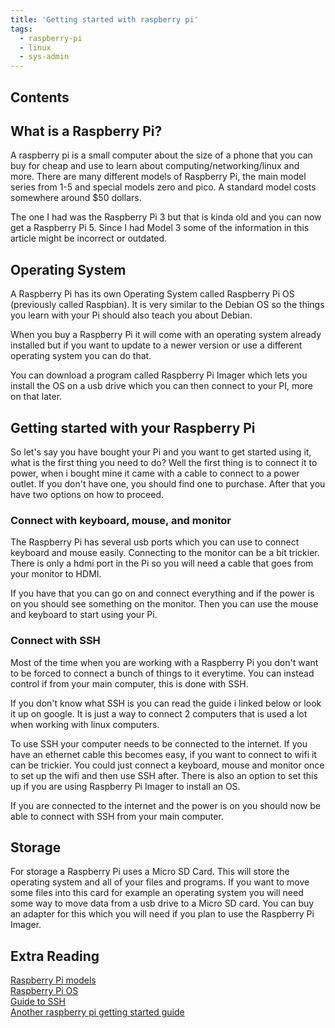 ```yaml
---
title: 'Getting started with raspberry pi'
tags: 
  - raspberry-pi
  - linux
  - sys-admin
---
```

## Contents

## What is a Raspberry Pi?

A raspberry pi is a small computer about the size of a phone that you can buy for cheap and use to learn about computing/networking/linux and more. There are many different models of Raspberry Pi, the main model series from 1-5 and special models zero and pico. A standard model costs somewhere around $50 dollars. 
 
The one I had was the Raspberry Pi 3 but that is kinda old and you can now get a Raspberry Pi 5\. Since I had Model 3 some of the information in this article might be incorrect or outdated.

## Operating System

A Raspberry Pi has its own Operating System called Raspberry Pi OS (previously called Raspbian). It is very similar to the Debian OS so the things you learn with your Pi should also teach you about Debian.

When you buy a Raspberry Pi it will come with an operating system already installed but if you want to update to a newer version or use a different operating system you can do that.

You can download a program called Raspberry Pi Imager which lets you install the OS on a usb drive which you can then connect to your PI, more on that later.

## Getting started with your Raspberry Pi

So let's say you have bought your Pi and you want to get started using it, what is the first thing you need to do? Well the first thing is to connect it to power, when i bought mine it came with a cable to connect to a power outlet. If you don't have one, you should find one to purchase. After that you have two options on how to proceed.

### Connect with keyboard, mouse, and monitor

The Raspberry Pi has several usb ports which you can use to connect keyboard and mouse easily. Connecting to the monitor can be a bit trickier. There is only a hdmi port in the Pi so you will need a cable that goes from your monitor to HDMI. 

If you have that you can go on and connect everything and if the power is on you should see something on the monitor. Then you can use the mouse and keyboard to start using your Pi.

### Connect with SSH

Most of the time when you are working with a Raspberry Pi you don't want to be forced to connect a bunch of things to it everytime. You can instead control if from your main computer, this is done with SSH. 

If you don't know what SSH is you can read the guide i linked below or look it up on google. It is just a way to connect 2 computers that is used a lot when working with linux computers. 

To use SSH your computer needs to be connected to the internet. If you have an ethernet cable this becomes easy, if you want to connect to wifi it can be trickier. You could just connect a keyboard, mouse and monitor once to set up the wifi and then use SSH after. There is also an option to set this up if you are using Raspberry Pi Imager to install an OS. 

If you are connected to the internet and the power is on you should now be able to connect with SSH from your main computer.

## Storage

For storage a Raspberry Pi uses a Micro SD Card. This will store the operating system and all of your files and programs. If you want to move some files into this card for example an operating system you will need some way to move data from a usb drive to a Micro SD card. You can buy an adapter for this which you will need if you plan to use the Raspberry Pi Imager.

## Extra Reading

[Raspberry Pi models](https://www.raspberrypi.com/products/)  
[Raspberry Pi OS](https://www.raspberrypi.com/software/)  
[Guide to SSH](https://opensource.com/article/20/9/ssh)  
[Another raspberry pi getting started guide](https://www.raspberrypi.com/documentation/computers/getting-started.html)